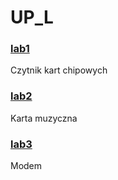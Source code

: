 # UP_L


### [lab1](https://github.com/matCh00/UP_L/tree/main/ChipCardReader)   
Czytnik kart chipowych


### [lab2](https://github.com/matCh00/UP_L/tree/main/SoundCard)   
Karta muzyczna


### [lab3](https://github.com/matCh00/UP_L/tree/main/Modem)   
Modem